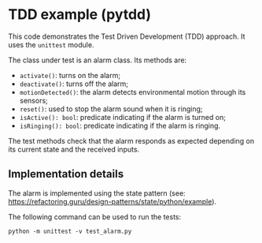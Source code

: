 # TDD example (pytdd)

This code demonstrates the Test Driven Development (TDD) approach. It uses the `unittest` module.

The class under test is an alarm class. Its methods are:

  * `activate()`: turns on the alarm;
  * `deactivate()`: turns off the alarm;
  * `motionDetected()`: the alarm detects environmental motion through its sensors;
  * `reset()`: used to stop the alarm sound when it is ringing;
  * `isActive(): bool`: predicate indicating if the alarm is turned on;
  * `isRinging(): bool`: predicate indicating if the alarm is ringing.

The test methods check that the alarm responds as expected depending on its current state and the received inputs.

## Implementation details

The alarm is implemented using the state pattern (see: https://refactoring.guru/design-patterns/state/python/example).

The following command can be used to run the tests:

```
python -m unittest -v test_alarm.py
```
